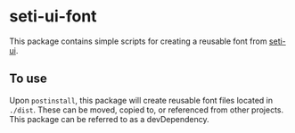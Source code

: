 # seti-ui-font

This package contains simple scripts for creating a reusable font from [seti-ui](https://github.com/jesseweed/seti-ui).

## To use

Upon `postinstall`, this package will create reusable font files located in `./dist`. These can be moved, copied to, or referenced from other projects. This package can be referred to as a devDependency.
